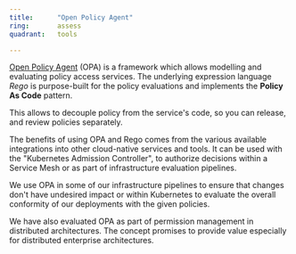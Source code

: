 ```yaml
---
title:      "Open Policy Agent"
ring:       assess
quadrant:   tools

---
```


[Open Policy Agent](https://www.openpolicyagent.org/) (OPA) is a framework which allows modelling and evaluating policy access services. The underlying expression language *Rego* is purpose-built for the policy evaluations and implements the **Policy As Code** pattern. 

This allows to decouple policy from the service's code, so you can release, and review policies separately.

The benefits of using OPA and Rego comes from the various available integrations into other cloud-native services and tools. It can be used with the "Kubernetes Admission Controller", to authorize decisions within a Service Mesh or as part of infrastructure evaluation pipelines. 

We use OPA in some of our infrastructure pipelines to ensure that changes don't have undesired impact or within Kubernetes to evaluate the overall conformity of our deployments with the given policies.

We have also evaluated OPA as part of permission management in distributed architectures. The concept promises to provide value especially for distributed enterprise architectures.
